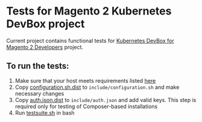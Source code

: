 # Tests for Magento 2 Kubernetes DevBox project

Current project contains functional tests for [Kubernetes DevBox for Magento 2 Developers](https://github.com/magento/magento2-kubernetes-devbox) project.

## To run the tests:

 1. Make sure that your host meets requirements listed [here](https://github.com/magento/magento2-kubernetes-devbox#requirements)
 1. Copy [configuration.sh.dist](include/configuration.sh.dist) to `include/configuration.sh` and make necessary changes
 1. Copy [auth.json.dist](include/auth.json.dist) to `include/auth.json` and add valid keys. This step is required only for testing of Composer-based installations
 1. Run [testsuite.sh](testsuite.sh) in bash
